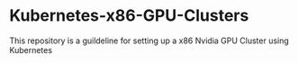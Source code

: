 # Kubernetes-x86-GPU-Clusters
This repository is a guildeline for setting up a x86 Nvidia GPU Cluster using Kubernetes
